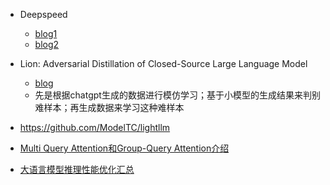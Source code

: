 

- Deepspeed
  - [blog1](https://zhuanlan.zhihu.com/p/629644249#%E5%9B%9B%EF%BC%8CDeepspeed%20Inference%20%E6%A8%A1%E5%9D%97%E7%9A%84%E7%89%B9%E6%80%A7)
  - [blog2](https://mp.weixin.qq.com/s/OXKg4f6bEso8E-Rp-m7scg)

- Lion: Adversarial Distillation of Closed-Source Large Language Model
  - [blog](https://mp.weixin.qq.com/s/_LQVHMJqPzMzIuM4wsO2Dw)
  - 先是根据chatgpt生成的数据进行模仿学习；基于小模型的生成结果来判别难样本；再生成数据来学习这种难样本

- https://github.com/ModelTC/lightllm

- [Multi Query Attention和Group-Query Attention介绍](https://mp.weixin.qq.com/s/wOyDpxcxKATxGrP8W-1w2Q)

- [大语言模型推理性能优化汇总](https://mp.weixin.qq.com/s/9mfx5ePcWYvWogeOMPTnqA)